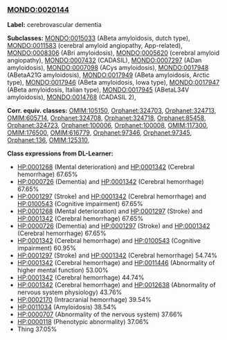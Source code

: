 
### [MONDO:0020144](http://purl.obolibrary.org/obo/MONDO_0020144)
**Label:** cerebrovascular dementia

**Subclasses:** [MONDO:0015033](http://purl.obolibrary.org/obo/MONDO_0015033) (ABeta amyloidosis, dutch type), [MONDO:0011583](http://purl.obolibrary.org/obo/MONDO_0011583) (cerebral amyloid angiopathy, App-related), [MONDO:0008306](http://purl.obolibrary.org/obo/MONDO_0008306) (ABri amyloidosis), [MONDO:0005620](http://purl.obolibrary.org/obo/MONDO_0005620) (cerebral amyloid angiopathy), [MONDO:0007432](http://purl.obolibrary.org/obo/MONDO_0007432) (CADASIL), [MONDO:0007297](http://purl.obolibrary.org/obo/MONDO_0007297) (ADan amyloidosis), [MONDO:0007098](http://purl.obolibrary.org/obo/MONDO_0007098) (ACys amyloidosis), [MONDO:0017948](http://purl.obolibrary.org/obo/MONDO_0017948) (ABetaA21G amyloidosis), [MONDO:0017949](http://purl.obolibrary.org/obo/MONDO_0017949) (ABeta amyloidosis, Arctic type), [MONDO:0017946](http://purl.obolibrary.org/obo/MONDO_0017946) (ABeta amyloidosis, Iowa type), [MONDO:0017947](http://purl.obolibrary.org/obo/MONDO_0017947) (ABeta amyloidosis, Italian type), [MONDO:0017945](http://purl.obolibrary.org/obo/MONDO_0017945) (ABetaL34V amyloidosis), [MONDO:0014768](http://purl.obolibrary.org/obo/MONDO_0014768) (CADASIL 2), 

**Corr. equiv. classes:** [OMIM:105150](http://purl.obolibrary.org/obo/OMIM_105150), [Orphanet:324703](http://www.orpha.net/ORDO/Orphanet_324703), [Orphanet:324713](http://www.orpha.net/ORDO/Orphanet_324713), [OMIM:605714](http://purl.obolibrary.org/obo/OMIM_605714), [Orphanet:324708](http://www.orpha.net/ORDO/Orphanet_324708), [Orphanet:324718](http://www.orpha.net/ORDO/Orphanet_324718), [Orphanet:85458](http://www.orpha.net/ORDO/Orphanet_85458), [Orphanet:324723](http://www.orpha.net/ORDO/Orphanet_324723), [Orphanet:100006](http://www.orpha.net/ORDO/Orphanet_100006), [Orphanet:100008](http://www.orpha.net/ORDO/Orphanet_100008), [OMIM:117300](http://purl.obolibrary.org/obo/OMIM_117300), [OMIM:176500](http://purl.obolibrary.org/obo/OMIM_176500), [OMIM:616779](http://purl.obolibrary.org/obo/OMIM_616779), [Orphanet:97346](http://www.orpha.net/ORDO/Orphanet_97346), [Orphanet:97345](http://www.orpha.net/ORDO/Orphanet_97345), [Orphanet:136](http://www.orpha.net/ORDO/Orphanet_136), [OMIM:125310](http://purl.obolibrary.org/obo/OMIM_125310), 

**Class expressions from DL-Learner:**

- [HP:0001268](http://purl.obolibrary.org/obo/HP_0001268) (Mental deterioration) and [HP:0001342](http://purl.obolibrary.org/obo/HP_0001342) (Cerebral hemorrhage) 67.65%
- [HP:0000726](http://purl.obolibrary.org/obo/HP_0000726) (Dementia) and [HP:0001342](http://purl.obolibrary.org/obo/HP_0001342) (Cerebral hemorrhage) 67.65%
- [HP:0001297](http://purl.obolibrary.org/obo/HP_0001297) (Stroke) and [HP:0001342](http://purl.obolibrary.org/obo/HP_0001342) (Cerebral hemorrhage) and [HP:0100543](http://purl.obolibrary.org/obo/HP_0100543) (Cognitive impairment) 67.65%
- [HP:0001268](http://purl.obolibrary.org/obo/HP_0001268) (Mental deterioration) and [HP:0001297](http://purl.obolibrary.org/obo/HP_0001297) (Stroke) and [HP:0001342](http://purl.obolibrary.org/obo/HP_0001342) (Cerebral hemorrhage) 67.65%
- [HP:0000726](http://purl.obolibrary.org/obo/HP_0000726) (Dementia) and [HP:0001297](http://purl.obolibrary.org/obo/HP_0001297) (Stroke) and [HP:0001342](http://purl.obolibrary.org/obo/HP_0001342) (Cerebral hemorrhage) 67.65%
- [HP:0001342](http://purl.obolibrary.org/obo/HP_0001342) (Cerebral hemorrhage) and [HP:0100543](http://purl.obolibrary.org/obo/HP_0100543) (Cognitive impairment) 60.95%
- [HP:0001297](http://purl.obolibrary.org/obo/HP_0001297) (Stroke) and [HP:0001342](http://purl.obolibrary.org/obo/HP_0001342) (Cerebral hemorrhage) 54.74%
- [HP:0001342](http://purl.obolibrary.org/obo/HP_0001342) (Cerebral hemorrhage) and [HP:0011446](http://purl.obolibrary.org/obo/HP_0011446) (Abnormality of higher mental function) 53.00%
- [HP:0001342](http://purl.obolibrary.org/obo/HP_0001342) (Cerebral hemorrhage) 44.74%
- [HP:0001342](http://purl.obolibrary.org/obo/HP_0001342) (Cerebral hemorrhage) and [HP:0012638](http://purl.obolibrary.org/obo/HP_0012638) (Abnormality of nervous system physiology) 43.76%
- [HP:0002170](http://purl.obolibrary.org/obo/HP_0002170) (Intracranial hemorrhage) 39.54%
- [HP:0011034](http://purl.obolibrary.org/obo/HP_0011034) (Amyloidosis) 38.54%
- [HP:0000707](http://purl.obolibrary.org/obo/HP_0000707) (Abnormality of the nervous system) 37.66%
- [HP:0000118](http://purl.obolibrary.org/obo/HP_0000118) (Phenotypic abnormality) 37.06%
- Thing 37.05%


